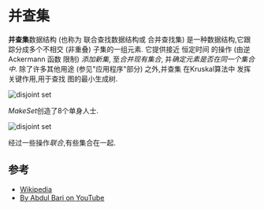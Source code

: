 
# 并查集

**并查集**数据结构 (也称为 联合查找数据结构或 合并查找集) 是一种数据结构,它跟踪分成多个不相交 (非重叠) 子集的一组元素. 它提供接近 恒定时间 的操作 (由逆Ackermann 函数 限制) *添加新集*,  至*合并现有集合*, 并*确定元素是否在同一个集合中*. 除了许多其他用途 (参见"应用程序"部分) 之外,并查集 在Kruskal算法中 发挥关键作用,用于查找 图的最小生成树. 

![disjoint set](https://upload.wikimedia.org/wikipedia/commons/6/67/Dsu_disjoint_sets_init.svg)

*MakeSet*创造了8个单身人士. 

![disjoint set](https://upload.wikimedia.org/wikipedia/commons/a/ac/Dsu_disjoint_sets_final.svg)

经过一些操作*联合*,有些集合在一起. 

## 参考

-   [Wikipedia](https://en.wikipedia.org/wiki/Disjoint-set_data_structure)
-   [By Abdul Bari on YouTube](https://www.youtube.com/watch?v=wU6udHRIkcc&index=14&t=0s&list=PLLXdhg_r2hKA7DPDsunoDZ-Z769jWn4R8)
